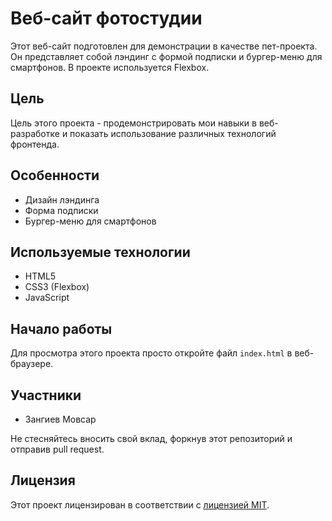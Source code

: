 # Веб-сайт фотостудии

Этот веб-сайт подготовлен для демонстрации в качестве пет-проекта. Он представляет собой лэндинг с формой подписки и бургер-меню для смартфонов. В проекте используется Flexbox.

## Цель

Цель этого проекта - продемонстрировать мои навыки в веб-разработке и показать использование различных технологий фронтенда.

## Особенности

- Дизайн лэндинга
- Форма подписки
- Бургер-меню для смартфонов

## Используемые технологии

- HTML5
- CSS3 (Flexbox)
- JavaScript

## Начало работы

Для просмотра этого проекта просто откройте файл `index.html` в веб-браузере.

## Участники

- Зангиев Мовсар

Не стесняйтесь вносить свой вклад, форкнув этот репозиторий и отправив pull request.

## Лицензия

Этот проект лицензирован в соответствии с [лицензией MIT](LICENSE).